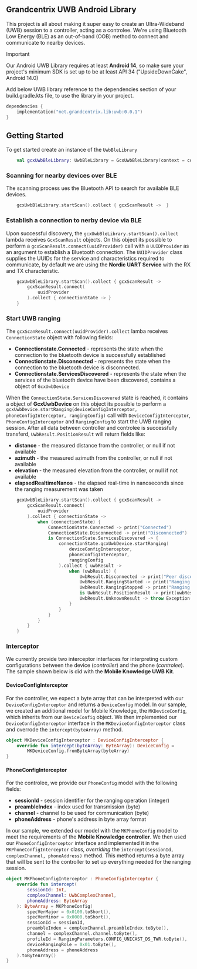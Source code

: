 ## Grandcentrix UWB Android Library
This project is all about making it super easy to create an Ultra-Wideband (UWB) session to a controller, 
acting as a controlee. We're using Bluetooth Low Energy (BLE) as an out-of-band (OOB) method to connect and communicate to nearby devices.

> [!IMPORTANT]
> Our Android UWB Library requires at least **Android 14**, so make sure your project's minimum SDK is set up to be at least API 34 ("UpsideDownCake", Android 14.0)

Add below UWB library reference to the dependencies section of your build.gradle.kts file, to use the library in your project.

```kotlin
dependencies {
    implementation("net.grandcentrix.lib:uwb:0.0.1")
}
```

## Getting Started 

To get started create an instance of the ```UwbBleLibrary```

```kotlin
    val gcxUwbBleLibrary: UwbBleLibrary = GcxUwbBleLibrary(context = context)
```
### Scanning for nearby devices over BLE

The scanning process ues the Bluetooth API to search for available BLE devices.

```kotlin
    gcxUwbBleLibrary.startScan().collect { gcxScanResult ->  }
```

### Establish a connection to nerby device via BLE 

Upon successful discovery, the ```gcxUwbBleLibrary.startScan().collect``` lambda receives ```GcxScanResult``` objects. 
On this object its possible to perform a ```gcxScanResult.connect(uuidProvider)``` call with a ```UUIDProvider``` as an argument to establish a Bluetooth connection.
The ```UUIDProvider``` class supplies the UUIDs for the service and characteristics required to communicate, by default we are using the **Nordic UART Service**
with the RX and TX characteristic.

```kotlin
    gcxUwbBleLibrary.startScan().collect { gcxScanResult ->
        gcxScanResult.connect(
            uuidProvider
        ).collect { connectionState -> }
    }
```

### Start UWB ranging

The ```gcxScanResult.connect(uuidProvider).collect``` lamba receives ```ConnectionState``` object with following fields:
- **Connectionstate.Connected** - represents the state when the connection to the bluetooth device is successfully established
- **Connectionstate.Disconnected** - represents the state when the connection to the bluetooth device is disconnected.
- **Connectionstate.ServicesDiscovered** - represents the state when the services of the bluetooth device have been discovered, contains a object of `GcxUwbDevice`
  
When the ```ConnectionState.ServicesDiscovered``` state is reached, it contains a object of **GcxUwbDevice** on this object 
its possible to perform a ```gcxUwbDevice.startRanging(deviceConfigInterceptor, phoneConfigInterceptor, rangingConfig)``` call with
```DeviceConfigInterceptor```, ```PhoneConfigInterceptor``` and ```RangingConfig```
to start the UWB ranging session. 
After all data between controller and controlee is successfully transferd, ```UwbResult.PositionResult``` will return fields like:
- **distance** - the measured distance from the controller, or null if not available
- **azimuth** - the measured azimuth from the controller, or null if not available
- **elevation** - the measured elevation from the controller, or null if not available
- **elapsedRealtimeNanos** - the elapsed real-time in nanoseconds since the ranging measurement was taken

```kotlin
    gcxUwbBleLibrary.startScan().collect { gcxScanResult ->
        gcxScanResult.connect(
            uuidProvider
        ).collect { connectionState ->
            when (connectionState) {
                ConnectionState.Connected -> print("Connected")
                ConnectionState.Disconnected -> print("Disconnected")
                is ConnectionState.ServicesDiscovered -> {
                    connectionState.gcxUwbDevice.startRanging(
                        deviceConfigInterceptor,
                        phoneConfigInterceptor,
                        rangingConfig
                    ).collect { uwbResult ->
                        when (uwbResult) {
                            UwbResult.Disconnected -> print("Peer disconnected")
                            UwbResult.RangingStarted -> print("Ranging started")
                            UwbResult.RangingStopped -> print("Ranging stopped")
                            is UwbResult.PositionResult -> print(uwbResult)
                            UwbResult.UnknownResult -> throw Exception()
                        }
                    }
                }
            }
        }
    }
```

### Interceptor

We currently provide two interceptor interfaces for interpreting custom configurations between the device (*controller*) and the phone (*controlee*). The sample shown below is did with the **Mobile Knowledge UWB Kit**.

#### DeviceConfigInterceptor 

For the controller, we expect a byte array that can be interpreted with our ```DeviceConfigInterceptor``` and returns a ```DeviceConfig``` model. In our sample, we created an additional model for Mobile Knowledge, the ```MKDeviceConfig```, which inherits from our ```DeviceConfig``` object.
We then implemented our ```DeviceConfigInterceptor``` interface in the ```MKDeviceConfigInterceptor``` class and overrode the ```intercept(byteArray)``` method.

```kotlin
object MKDeviceConfigInterceptor : DeviceConfigInterceptor {
    override fun intercept(byteArray: ByteArray): DeviceConfig =
        MKDeviceConfig.fromByteArray(byteArray)
}
```

#### PhoneConfigInterceptor

For the controlee, we provide our ```PhoneConfig``` model with the following fields: 
- **sessionId** - session identifier for the ranging operation (integer)
- **preambleIndex** - index used for transmission (byte)
- **channel** - channel to be used for communication (byte)
- **phoneAddress** - phone's address in byte array format

In our sample, we extended our model with the ```MKPhoneConfig``` model to meet the requirements of the **Mobile Knowledge controller**. We then used our ```PhoneConfigInterceptor``` interface and implemented it in the ```MKPhoneConfigInterceptor``` class, *overriding* the ```intercept(sessionId, complexChannel, phoneAddress)``` method. This method returns a byte array that will be sent to the controller to set up everything needed for the ranging session.

```kotlin
object MKPhoneConfigInterceptor : PhoneConfigInterceptor {
    override fun intercept(
        sessionId: Int,
        complexChannel: UwbComplexChannel,
        phoneAddress: ByteArray
    ): ByteArray = MKPhoneConfig(
        specVerMajor = 0x0100.toShort(),
        specVerMinor = 0x0000.toShort(),
        sessionId = sessionId,
        preambleIndex = complexChannel.preambleIndex.toByte(),
        channel = complexChannel.channel.toByte(),
        profileId = RangingParameters.CONFIG_UNICAST_DS_TWR.toByte(),
        deviceRangingRole = 0x01.toByte(),
        phoneAddress = phoneAddress
    ).toByteArray()
}
```
